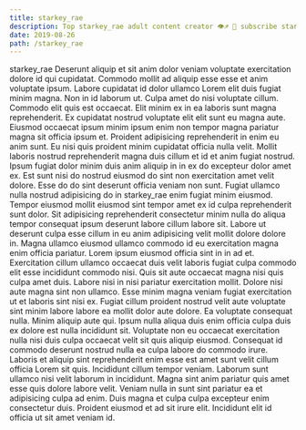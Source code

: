 ```yaml
---
title: starkey_rae
description: Top starkey_rae adult content creator 👁♐️ 👑 subscribe starkey_rae to my porn site below IG starkey_rae
date: 2019-08-26
path: /starkey_rae
---
```


starkey_rae
Deserunt aliquip et sit anim dolor veniam voluptate exercitation dolore id qui cupidatat. Commodo mollit ad aliquip esse esse et anim voluptate ipsum. Labore cupidatat id dolor ullamco Lorem elit duis fugiat minim magna. Non in id laborum ut.
Culpa amet do nisi voluptate cillum. Commodo elit quis est occaecat. Elit minim ex in ea laboris sunt magna reprehenderit. Ex cupidatat nostrud voluptate elit elit sunt eu magna aute. Eiusmod occaecat ipsum minim ipsum enim non tempor magna pariatur magna sit officia ipsum et. Proident adipisicing reprehenderit in enim eu anim sunt. Eu nisi quis proident minim cupidatat officia nulla velit. Mollit laboris nostrud reprehenderit magna duis cillum et id et anim fugiat nostrud.
Ipsum fugiat dolor minim duis anim aliquip in in ex do excepteur dolor amet ex. Est sunt nisi do nostrud eiusmod do sint non exercitation amet velit dolore. Esse do do sint deserunt officia veniam non sunt. Fugiat ullamco nulla nostrud adipisicing do in starkey_rae enim fugiat minim eiusmod.
Tempor eiusmod mollit eiusmod sint tempor amet ex id culpa reprehenderit sunt dolor. Sit adipisicing reprehenderit consectetur minim nulla do aliqua tempor consequat ipsum deserunt labore cillum labore sit. Labore ut deserunt culpa esse cillum in eu anim adipisicing velit mollit dolore dolore in. Magna ullamco eiusmod ullamco commodo id eu exercitation magna enim officia pariatur. Lorem ipsum eiusmod officia sint in in ad et.
Exercitation cillum ullamco occaecat duis velit laboris fugiat culpa commodo elit esse incididunt commodo nisi. Quis sit aute occaecat magna nisi quis culpa amet duis. Labore nisi in nisi pariatur exercitation mollit. Dolore nisi aute magna sint non ullamco. Esse minim magna veniam fugiat exercitation ut et laboris sint nisi ex. Fugiat cillum proident nostrud velit aute voluptate sint minim labore labore ea mollit dolor aute dolore.
Ea voluptate consequat nulla. Minim aliquip aute qui. Ipsum nulla aliqua duis enim officia culpa duis ex dolore est nulla incididunt sit. Voluptate non eu occaecat exercitation nulla nisi duis culpa occaecat velit sit quis aliquip eiusmod. Consequat id commodo deserunt nostrud nulla ea culpa labore do commodo irure.
Laboris et aliquip sint reprehenderit enim esse est amet sunt velit cillum officia Lorem sit quis. Incididunt cillum tempor veniam. Laborum sunt ullamco nisi velit laborum in incididunt. Magna sint anim pariatur quis amet esse quis dolore labore velit. Veniam nulla in sunt sint pariatur ea et adipisicing culpa ad enim. Duis magna et culpa culpa excepteur enim consectetur duis. Proident eiusmod et ad sit irure elit. Incididunt elit id officia ut sit amet veniam id.

